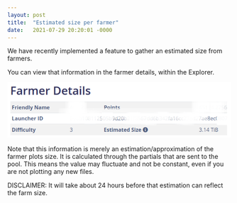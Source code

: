 ```yaml
---
layout: post
title:  "Estimated size per farmer"
date:   2021-07-29 20:20:01 -0000
---
```


We have recently implemented a feature to gather an estimated size from farmers.

You can view that information in the farmer details, within the Explorer.

![Estimated Size](/assets/estimatedsize/size.png "Estimated Size")

Note that this information is merely an estimation/approximation of the farmer plots size. It is calculated through the partials that are sent to the pool. This means the value may fluctuate and not be constant, even if you are not plotting any new files.

DISCLAIMER: It will take about 24 hours before that estimation can reflect the farm size.
